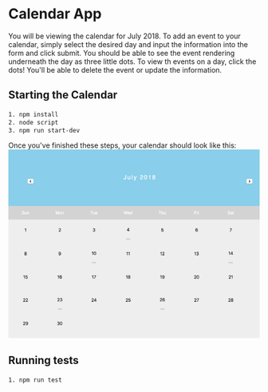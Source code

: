 # Calendar App
You will be viewing the calendar for July 2018. To add an event to your calendar, simply select the desired day and input the information into the form and click submit. You should be able to see the event rendering underneath the day as three little dots. To view th events on a day, click the dots!
You'll be able to delete the event or update the information.

## Starting the Calendar
```
1. npm install
2. node script
3. npm run start-dev
```
Once you've finished these steps, your calendar should look like this:
![Calendar Screenshot](calendar.png)

## Running tests
```
1. npm run test
```